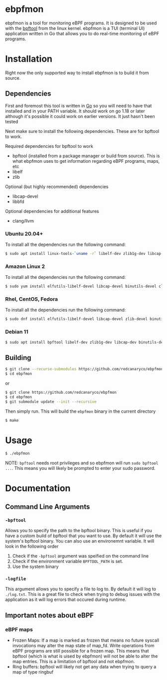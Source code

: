 # ebpfmon
ebpfmon is a tool for monitoring eBPF programs. It is designed to be used with
the [bpftool](https://github.com/libbpf/bpftool) from the linux kernel. ebpfmon
is a TUI (terminal UI) application written in Go that allows you to do real-time
monitoring of eBPF programs.

# Installation
Right now the only supported way to install ebpfmon is to build it from source.

## Dependencies
First and foremost this tool is written in [Go](https://go.dev/learn/) so you will need to have that installed and in your PATH variable. It should work on go 1.18 or later although it's possible it could work on earlier versions. It just hasn't been tested

Next make sure to install the following dependencies. These are for bpftool to work.

Required dependencies for bpftool to work
- bpftool (installed from a package manager or build from source). This is what ebpfmon uses to get information regarding eBPF programs, maps, etc
- libelf
- zlib

Optional (but highly recommended) dependencies
- libcap-devel
- libbfd

Optional dependencies for additional features
- clang/llvm

### Ubuntu 20.04+
To install all the dependencies run the following command:
```bash
$ sudo apt install linux-tools-`uname -r` libelf-dev zlib1g-dev libcap-dev clang llvm binutils-dev
```

### Amazon Linux 2
To install all the dependencies run the following command:
```bash
$ sudo yum install elfutils-libelf-devel libcap-devel binutils-devel clang bpftool
```

### Rhel, CentOS, Fedora
To install all the dependencies run the following command:
```bash
$ sudo dnf install elfutils-libelf-devel libcap-devel zlib-devel binutils-devel clang bpftool
```

### Debian 11 
```bash
$ sudo apt install bpftool libelf-dev zlib1g-dev libcap-dev binutils-dev clang llvm  
```


## Building
```bash
$ git clone --recurse-submodules https://github.com/redcanaryco/ebpfmon
$ cd ebpfmon
```

or

```bash
$ git clone https://github.com/redcanaryco/ebpfmon
$ cd ebpfmon
$ git submodule update --init --recursive
```

Then simply run. This will build the `ebpfmon` binary in the current directory
```bash
$ make
```

# Usage
```bash
$ ./ebpfmon
```

NOTE: `bpftool` needs root privileges and so ebpfmon will run `sudo bpftool ...`.
This means you will likely be prompted to enter your sudo password.

# Documentation
## Command Line Arguments
### `-bpftool`
Allows you to specify the path to the bpftool binary. This is useful if you have
a custom build of bpftool that you want to use. By default it will use the
system's bpftool binary. You can also use an environemnt variable. It will look
in the following order
1. Check if the `-bpftool` argument was speified on the command line
2. Check if the environment variable `BPFTOOL_PATH` is set.
3. Use the system binary 

### `-logfile`
This argument allows you to specify a file to log to. By default it will log to
`./log.txt`. This is a great file to check when trying to debug issues with the
application as it will log errors that occured during runtime.

## Important notes about eBPF
### eBPF maps
- Frozen Maps: If a map is marked as frozen that means no future syscall invocations may alter the map state of map_fd. Write operations from eBPF programs are still possible for a frozen map. This means that bpftool (which is what is uised by ebpfmon) will not be able to alter the map entries. This is a limitation of bpftool and not ebpfmon.
- Ring buffers: bpftool will likely not get any data when trying to query a map of type ringbuf 